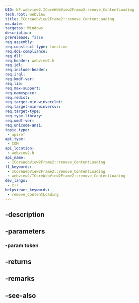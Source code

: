 ```yaml
---
UID: NF:webview2.ICoreWebView2Frame2.remove_ContentLoading
tech.root: webview
title: ICoreWebView2Frame2::remove_ContentLoading
ms.date: 
targetos: Windows
description: 
prerelease: false
req.assembly: 
req.construct-type: function
req.ddi-compliance: 
req.dll: 
req.header: webview2.h
req.idl: 
req.include-header: 
req.irql: 
req.kmdf-ver: 
req.lib: 
req.max-support: 
req.namespace: 
req.redist: 
req.target-min-winverclnt: 
req.target-min-winversvr: 
req.target-type: 
req.type-library: 
req.umdf-ver: 
req.unicode-ansi: 
topic_type:
 - apiref
api_type:
 - COM
api_location:
 - webview2.h
api_name:
 - ICoreWebView2Frame2::remove_ContentLoading
f1_keywords:
 - ICoreWebView2Frame2::remove_ContentLoading
 - webview2/ICoreWebView2Frame2::remove_ContentLoading
dev_langs:
 - c++
helpviewer_keywords:
 - remove_ContentLoading
---
```


## -description

## -parameters

### -param token

## -returns

## -remarks

## -see-also

